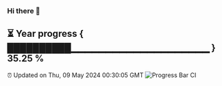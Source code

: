 ### Hi there 👋
⏳ Year progress { ██████████▁▁▁▁▁▁▁▁▁▁▁▁▁▁▁▁▁▁▁▁ } 35.25 %
---
⏰ Updated on Thu, 09 May 2024 00:30:05 GMT
![Progress Bar CI](https://github.com/Moyi321/Moyi321/workflows/Progress%20Bar%20CI/badge.svg)
